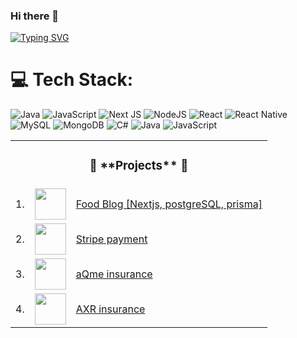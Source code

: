 ### Hi there 👋
[![Typing SVG](https://readme-typing-svg.demolab.com?font=Fira+Code&pause=1000&random=false&width=435&lines=I+am+Hpone+Myat+Thu)](https://git.io/typing-svg)
<!--
**HponeMyatThu/HponeMyatThu** is a ✨ _special_ ✨ repository because its `README.md` (this file) appears on your GitHub profile.

Here are some ideas to get you started:

- 🔭 I’m currently working on ...
- 🌱 I’m currently learning ...
- 👯 I’m looking to collaborate on ...
- 🤔 I’m looking for help with ...
- 💬 Ask me about ...
- 📫 How to reach me: ...
- 😄 Pronouns: ...
- ⚡ Fun fact: ...
-->

# 💻 Tech Stack:
![Java](https://img.shields.io/badge/java-%23ED8B00.svg?style=for-the-badge&logo=openjdk&logoColor=white) ![JavaScript](https://img.shields.io/badge/javascript-%23323330.svg?style=for-the-badge&logo=javascript&logoColor=%23F7DF1E) ![Next JS](https://img.shields.io/badge/Next-black?style=for-the-badge&logo=next.js&logoColor=white) ![NodeJS](https://img.shields.io/badge/node.js-6DA55F?style=for-the-badge&logo=node.js&logoColor=white) ![React](https://img.shields.io/badge/react-%2320232a.svg?style=for-the-badge&logo=react&logoColor=%2361DAFB) ![React Native](https://img.shields.io/badge/react_native-%2320232a.svg?style=for-the-badge&logo=react&logoColor=%2361DAFB) ![MySQL](https://img.shields.io/badge/mysql-%2300000f.svg?style=for-the-badge&logo=mysql&logoColor=white) ![MongoDB](https://img.shields.io/badge/MongoDB-%234ea94b.svg?style=for-the-badge&logo=mongodb&logoColor=white) ![C#](https://img.shields.io/badge/c%23-%23239120.svg?style=for-the-badge&logo=csharp&logoColor=white) ![Java](https://img.shields.io/badge/java-%23ED8B00.svg?style=for-the-badge&logo=openjdk&logoColor=white) ![JavaScript](https://img.shields.io/badge/javascript-%23323330.svg?style=for-the-badge&logo=javascript&logoColor=%23F7DF1E)

<table align="center">
    <tr>
        <td colspan="3"><h3 align="center">🚀 **Projects** 🚀</h3></td>
    </tr>
    <tr>
       <td>1.</td>
        <td><img src="https://images.squarespace-cdn.com/content/v1/5c797c3b5239581bca07268a/01abef42-4390-4627-810c-1964af252a76/My+project+%282%29.png" width=50 height=50></td>
        <td><a target="_blank" href="https://nextjs-blog-iota-gray-55.vercel.app/">Food Blog [Nextjs, postgreSQL, prisma]</a></td>
    </tr>
    <tr>
       <td>2.</td>
        <td><img src="https://encrypted-tbn0.gstatic.com/images?q=tbn:ANd9GcSUDtT-MID9fNzbw0GYXpfwliT81vfNl3ze0Wj-GRY_PsNbUkYQModqL5nFCWqnHx5ql30&usqp=CAU" width=50 height=50></td>
        <td><a target="_blank" href="https://stripe-75s8.vercel.app/">Stripe payment</a></td>
    </tr>
     <tr>
       <td>3.</td>
        <td><img src="https://tse2.mm.bing.net/th?id=OIP.C8XGDlgeJwTzvHH1mV-q-gHaHa" width=50 height=50></td>
        <td><a target="_blank" href="https://fe.2d.r2cr.member.dev.d3lab.co/">aQme insurance</a></td>
    </tr>
    <tr>
       <td>4.</td>
        <td><img src="https://www.axuranze.com/themes/default/assets/img/logo.png" width=50 height=50></td>
        <td><a target="_blank" href="https://fe.axr.admin.dev.d3lab.co/auth/login">AXR insurance</a></td>
    </tr>
</table>

<!-- Proudly created with GPRM ( https://gprm.itsvg.in ) -->
